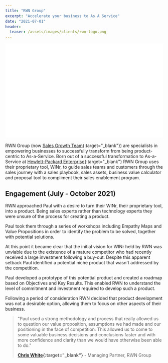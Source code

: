 ```yaml
---
title: "RWN Group"
excerpt: "Accelerate your business to As A Service"
date: "2021-07-01"
header:
  teaser: /assets/images/clients/rwn-logo.png
---
```


![RWN Group logo](/assets/images/clients/rwn-logo.png?raw=true)

RWN Group (now [Sales Growth Team](https://sales-growth.team/){:target="_blank"}) are specialists in empowering businesses to successfully transform from being product-centric to As-a-Service. Born out of a successful transformation to As-a-Service at [Hewlett-Packard Enterprise](https://www.hpe.com/uk/en/home.html){:target="_blank"} RWN Group uses their proprietary tool, WINr, to guide sales teams and customers through the sales journey with a sales playbook, sales assets, business value calculator and proposal tool to compliment their sales enablement program.

## Engagement (July - October 2021)

RWN approached Paul with a desire to turn their WINr, their proprietary tool, into a product. Being sales experts rather than technology experts they were unsure of the process for creating a product.

Paul took them through a series of workshops including Empathy Maps and Value Propositions in order to identify the problem to be solved, together with potential solutions.

At this point it became clear that the initial vision for WINr held by RWN was unviable due to the existence of a mature competitor who had recently received a large investment following a buy-out. Despite this apparent setback Paul identified a potential niche product that wasn't addressed by the competition.

Paul developed a prototype of this potential product and created a roadmap based on Objectives and Key Results. This enabled RWN to understand the level of commitment and investment required to develop such a product.

Following a period of consideration RWN decided that product development was not a desirable option, allowing them to focus on other aspects of their business.

> "Paul used a strong methodology and process that really allowed us to question our value proposition, assumptions we had made and our positioning in the face of competition. This allowed us to come to some valuable business decisions and conclusions faster and with more confidence and clarity than we would have otherwise been able to do."
>  
> **[Chris White](https://www.linkedin.com/in/chris-white-b39072b/){:target="_blank"}** - Managing Partner, RWN Group
